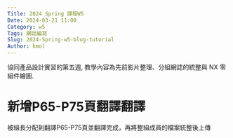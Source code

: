 ```yaml
---
Title: 2024 Spring 課程W5
Date: 2024-03-21 11:00
Category: w5
Tags: 網誌編寫
Slug: 2024-Spring-w5-blog-tutorial
Author: kmol
---
```


協同產品設計實習的第五週, 教學內容為先前影片整理、分組網誌的統整與 NX 零組件繪圖.

<!-- PELICAN_END_SUMMARY -->

# 新增P65-P75頁翻譯翻譯
被組長分配到翻譯P65-P75頁並翻譯完成，再將整組成員的檔案統整後上傳